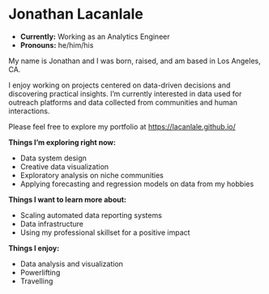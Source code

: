 # Jonathan Lacanlale
- **Currently:** Working as an Analytics Engineer
- **Pronouns:** he/him/his

My name is Jonathan and I was born, raised, and am based in Los Angeles, CA.

I enjoy working on projects centered on data-driven decisions and discovering practical insights. I’m currently interested in data used for outreach platforms and data collected from communities and human interactions.

Please feel free to explore my portfolio at https://lacanlale.github.io/

**Things I’m exploring right now:**

- Data system design
- Creative data visualization
- Exploratory analysis on niche communities
- Applying forecasting and regression models on data from my hobbies

**Things I want to learn more about:**

- Scaling automated data reporting systems
- Data infrastructure
- Using my professional skillset for a positive impact

**Things I enjoy:**

- Data analysis and visualization
- Powerlifting
- Travelling
